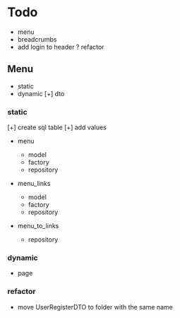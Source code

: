 # Todo

- menu
- breadcrumbs
- add login to header
? refactor

## Menu

- static
- dynamic
[+] dto

### static

[+] create sql table
[+] add values

- menu
  - model
  - factory
  - repository

- menu_links
  - model
  - factory
  - repository

- menu_to_links
  - repository

### dynamic

- page

### refactor

- move UserRegisterDTO to folder with the same name
